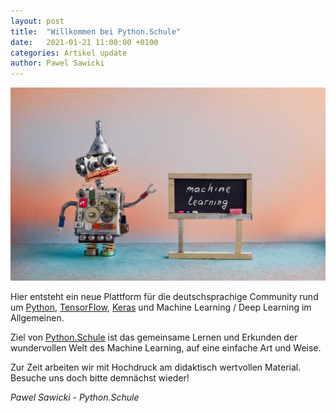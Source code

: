 ```yaml
---
layout: post
title:  "Willkommen bei Python.Schule"
date:   2021-01-21 11:00:00 +0100
categories: Artikel update
author: Pawel Sawicki
---
```

![](/assets/robo-teacher.jpg)

Hier entsteht ein neue Plattform für die deutschsprachige Community rund um [Python](https://www.python.org/), [TensorFlow](https://www.tensorflow.org/), [Keras](https://keras.io/) und Machine Learning / Deep Learning im Allgemeinen.

Ziel von [Python.Schule](https://www.python.schule) ist das gemeinsame Lernen und Erkunden der wundervollen Welt des Machine Learning, auf eine einfache Art und Weise.

Zur Zeit arbeiten wir mit Hochdruck am didaktisch wertvollen Material. Besuche uns doch bitte demnächst wieder! 

*Pawel Sawicki - Python.Schule*



